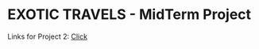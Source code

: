 # EXOTIC TRAVELS - MidTerm Project

Links for Project 2: [Click](http://www.media15live.com/studentsUpload/BARDINI_1585582065/)
